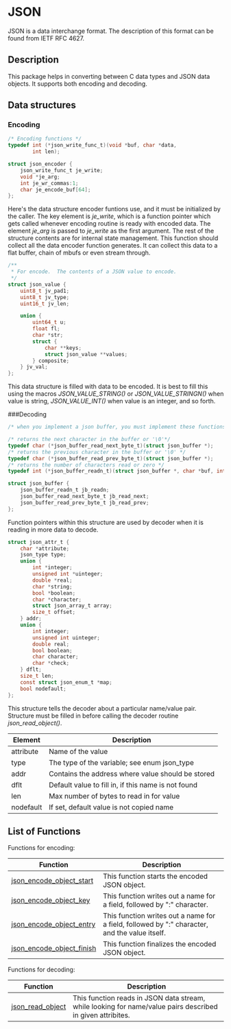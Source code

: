# JSON

JSON is a data interchange format. The description of this format can be found from IETF RFC 4627.

## Description

This package helps in converting between C data types and JSON data objects. It supports both encoding and decoding.

## Data structures

### Encoding

```c
/* Encoding functions */
typedef int (*json_write_func_t)(void *buf, char *data,
        int len);

struct json_encoder {
    json_write_func_t je_write;
    void *je_arg;
    int je_wr_commas:1;
    char je_encode_buf[64];
};
```
Here's the data structure encoder funtions use, and it must be initialized by the caller. The key element is *je_write*, which is a function pointer which gets called whenever encoding routine is ready with encoded data. The element *je_arg* is passed to *je_write* as the first argument. The rest of the structure contents are for internal state management.
This function should collect all the data encoder function generates. It can collect this data to a flat buffer, chain of mbufs or even stream through.

```c
/**
 * For encode.  The contents of a JSON value to encode.
 */
struct json_value {
    uint8_t jv_pad1;
    uint8_t jv_type;
    uint16_t jv_len;

    union {
        uint64_t u;
        float fl;
        char *str;
        struct {
            char **keys;
            struct json_value **values;
        } composite;
    } jv_val;
};
```
This data structure is filled with data to be encoded. It is best to fill this using the macros *JSON_VALUE_STRING()* or *JSON_VALUE_STRINGN()* when value is string, *JSON_VALUE_INT()* when value is an integer, and so forth.

###Decoding
```c
/* when you implement a json buffer, you must implement these functions */

/* returns the next character in the buffer or '\0'*/
typedef char (*json_buffer_read_next_byte_t)(struct json_buffer *);
/* returns the previous character in the buffer or '\0' */
typedef char (*json_buffer_read_prev_byte_t)(struct json_buffer *);
/* returns the number of characters read or zero */
typedef int (*json_buffer_readn_t)(struct json_buffer *, char *buf, int n);

struct json_buffer {
    json_buffer_readn_t jb_readn;
    json_buffer_read_next_byte_t jb_read_next;
    json_buffer_read_prev_byte_t jb_read_prev;
};
```
Function pointers within this structure are used by decoder when it is reading in more data to decode.

```c
struct json_attr_t {
    char *attribute;
    json_type type;
    union {
        int *integer;
        unsigned int *uinteger;
        double *real;
        char *string;
        bool *boolean;
        char *character;
        struct json_array_t array;
        size_t offset;
    } addr;
    union {
        int integer;
        unsigned int uinteger;
        double real;
        bool boolean;
        char character;
        char *check;
    } dflt;
    size_t len;
    const struct json_enum_t *map;
    bool nodefault;
};
```
This structure tells the decoder about a particular name/value pair. Structure must be filled in before calling the decoder routine *json_read_object()*.

| Element | Description |
|---------|-------------|
| attribute | Name of the value |
| type | The type of the variable; see enum json_type |
| addr | Contains the address where value should be stored |
| dflt | Default value to fill in, if this name is not found |
| len | Max number of bytes to read in for value |
| nodefault | If set, default value is not copied name |

## List of Functions

Functions for encoding:

| Function | Description |
|---------|-------------|
| [json_encode_object_start](json_encode_object_start.md) | This function starts the encoded JSON object. |
| [json_encode_object_key](json_encode_object_key.md) | This function writes out a name for a field, followed by ":" character. |
| [json_encode_object_entry](json_encode_object_entry.md) | This function writes out a name for a field, followed by ":" character, and the value itself. |
| [json_encode_object_finish](json_encode_object_finish.md) | This function finalizes the encoded JSON object. |

Functions for decoding:

| Function | Description |
|---------|-------------|
| [json_read_object](json_read_object.md) | This function reads in JSON data stream, while looking for name/value pairs described in given attribites. |
